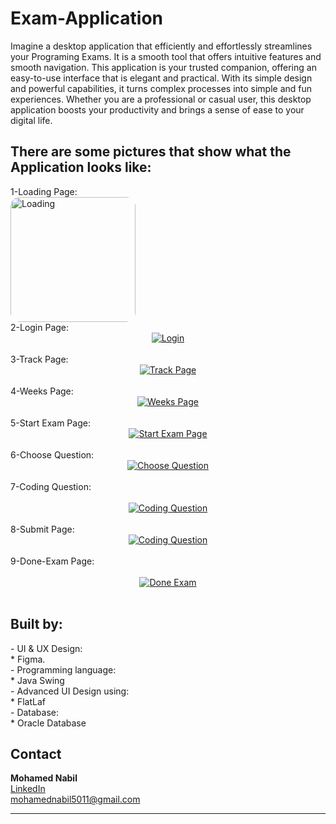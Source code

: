 # Exam-Application

Imagine a desktop application that efficiently and effortlessly streamlines your Programing Exams. It is a smooth tool that offers intuitive features and smooth navigation. This application is your trusted companion, offering an easy-to-use interface that is elegant and practical. With its simple design and powerful capabilities, it turns complex processes into simple and fun experiences. Whether you are a professional or casual user, this desktop application boosts your productivity and brings a sense of ease to your digital life.

<h2>
There are some pictures that show what the Application looks like:
</h2>
1-Loading Page:<br>
<head>
    <meta charset="UTF-8">
    <meta name="viewport" content="width=device-width, initial-scale=1.0">
    <title>Rounded Image Example</title>
    <style>
        .rounded-image {
            width: 200px; /* Set the width of the image */
            height: auto; /* Maintain aspect ratio */
            border-radius: 15px; /* Adjust the value for roundness */
            object-fit: cover; /* Ensures the image covers the entire area */
        }
    </style>
</head>
<body>
    <img src="https://github.com/user-attachments/assets/10a4ec10-782c-4f53-b28b-63cc09345482" alt="Loading" class="rounded-image">
</body>
</html>
<!-- <div align="center">
  <a href="https://github.com/user-attachments/assets/10a4ec10-782c-4f53-b28b-63cc09345482">
    <img src="https://github.com/user-attachments/assets/10a4ec10-782c-4f53-b28b-63cc09345482" alt="Loading" loading="lazy" title="Tooltip text">
  </a>
</div> -->
<br>
2-Login Page:<br>               
<div align="center">
  <a href="https://github.com/user-attachments/assets/97fd9978-614b-4574-957f-3f6bb1d6ecd9">
    <img src="https://github.com/user-attachments/assets/97fd9978-614b-4574-957f-3f6bb1d6ecd9" alt="Login" loading="lazy">
  </a>
</div>
<br>
3-Track Page:<br>               
<div align="center">
  <a href="https://github.com/user-attachments/assets/06c52f55-1c80-42f3-bb9e-58a7468cd52e">
    <img src="https://github.com/user-attachments/assets/06c52f55-1c80-42f3-bb9e-58a7468cd52e" alt="Track Page">
  </a>
</div>
<br>
4-Weeks Page:<br>               
<div align="center">
  <a href="https://github.com/user-attachments/assets/b1b71301-ec15-4401-9de3-1933f410dd11)">
    <img src="https://github.com/user-attachments/assets/b1b71301-ec15-4401-9de3-1933f410dd11" alt="Weeks Page">
  </a>
</div>
<br>
5-Start Exam Page:<br>          
<div align="center">
  <a href="https://github.com/user-attachments/assets/e5df670e-0ea1-4288-b3c7-8589f6748eb0">
    <img src="https://github.com/user-attachments/assets/e5df670e-0ea1-4288-b3c7-8589f6748eb0" alt="Start Exam Page">
  </a>
</div>
<br>
6-Choose Question:<br>          
<div align="center">
  <a href="https://github.com/user-attachments/assets/f8e5699c-e68a-4cae-9290-f3cb9f3d0e9d">
    <img src="https://github.com/user-attachments/assets/f8e5699c-e68a-4cae-9290-f3cb9f3d0e9d" alt="Choose Question">
  </a>
</div>
<br>
7-Coding Question:<br>          <br>
<div align="center">
  <a href="https://github.com/user-attachments/assets/cc845cb0-78b1-449f-8943-87525c95ba66">
    <img src="https://github.com/user-attachments/assets/cc845cb0-78b1-449f-8943-87525c95ba66" alt="Coding Question">
  </a>
</div>
<br>
8-Submit Page:<br>              
<div align="center">
  <a href="https://github.com/user-attachments/assets/c683e35b-5f1b-4231-bab8-0e500e1b16d5">
    <img src="https://github.com/user-attachments/assets/c683e35b-5f1b-4231-bab8-0e500e1b16d5" alt="Coding Question">
  </a>
</div>
<br>
9-Done-Exam Page:<br>           <br>
<div align="center">
  <a href="https://github.com/user-attachments/assets/e5831dab-1f9f-47c6-b347-d5a66ae586f7">
    <img src="https://github.com/user-attachments/assets/e5831dab-1f9f-47c6-b347-d5a66ae586f7" alt="Done Exam">
  </a>
</div>
<br>
<h2>
Built by:
</h2>
- UI & UX Design:<br>
* Figma.<br>
- Programming language:<br>
* Java Swing<br>
- Advanced UI Design using:<br>
* FlatLaf<br>
- Database:<br>
* Oracle Database<br>

<h2>Contact</h2>
<B>Mohamed Nabil</B> <br> <a href = "https://www.linkedin.com/in/mohamed-nabil-mohamed-9286272b6">LinkedIn</a> <br> <a href = "mohamednabil5011@gmail.com">mohamednabil5011@gmail.com</a>

------------------------------------------------------------------------------------------------
